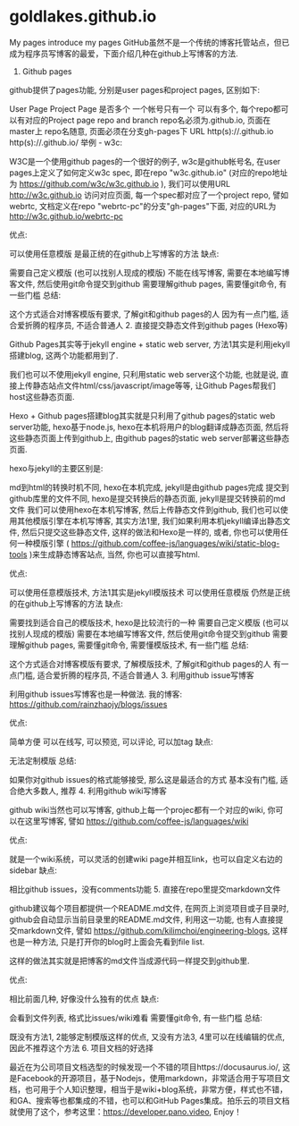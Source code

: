 # goldlakes.github.io
My pages
introduce my pages
GitHub虽然不是一个传统的博客托管站点，但已成为程序员写博客的最爱，下面介绍几种在github上写博客的方法.

1. Github pages

github提供了pages功能, 分别是user pages和project pages, 区别如下:

User Page	Project Page
是否多个	一个帐号只有一个	可以有多个, 每个repo都可以有对应的Project page
repo and branch	repo名必须为<username>.github.io, 页面在master上	repo名随意, 页面必须在分支gh-pages下
URL	http(s)://<username>.github.io	http(s)://<username>.github.io/<projectname>
举例 - w3c:

W3C是一个使用github pages的一个很好的例子, w3c是github帐号名, 在user pages上定义了如何定义w3c spec, 即在repo "w3c.github.io" (对应的repo地址为 https://github.com/w3c/w3c.github.io ), 我们可以使用URL http://w3c.github.io 访问对应页面, 每一个spec都对应了一个project repo, 譬如webrtc, 文档定义在repo "webrtc-pc"的分支"gh-pages"下面, 对应的URL为 http://w3c.github.io/webrtc-pc

优点:

可以使用任意模版
是最正统的在github上写博客的方法
缺点:

需要自己定义模版 (也可以找别人现成的模版)
不能在线写博客, 需要在本地编写博客文件, 然后使用git命令提交到github
需要理解github pages, 需要懂git命令, 有一些门槛
总结:

这个方式适合对博客模版有要求, 了解git和github pages的人
因为有一点门槛, 适合爱折腾的程序员, 不适合普通人
2. 直接提交静态文件到github pages (Hexo等)

Github Pages其实等于jekyll engine + static web server, 方法1其实是利用jekyll搭建blog, 这两个功能都用到了.

我们也可以不使用jekyll engine, 只利用static web server这个功能, 也就是说, 直接上传静态站点文件html/css/javascript/image等等, 让Github Pages帮我们host这些静态页面.

Hexo + Github pages搭建blog其实就是只利用了github pages的static web server功能, hexo基于node.js, hexo在本机将用户的blog翻译成静态页面, 然后将这些静态页面上传到github上, 由github pages的static web server部署这些静态页面.

hexo与jekyll的主要区别是:

md到html的转换时机不同, hexo在本机完成, jekyll是由github pages完成
提交到github库里的文件不同, hexo是提交转换后的静态页面, jekyll是提交转换前的md文件
我们可以使用hexo在本机写博客, 然后上传静态文件到github, 我们也可以使用其他模版引擎在本机写博客, 其实方法1里, 我们如果利用本机jekyll编译出静态文件, 然后只提交这些静态文件, 这样的做法和Hexo是一样的, 或者, 你也可以使用任何一种模版引擎 ( https://github.com/coffee-js/languages/wiki/static-blog-tools )来生成静态博客站点, 当然, 你也可以直接写html.

优点:

可以使用任意模版技术, 方法1其实是jekyll模版技术
可以使用任意模版
仍然是正统的在github上写博客的方法
缺点:

需要找到适合自己的模版技术, hexo是比较流行的一种
需要自己定义模版 (也可以找别人现成的模版)
需要在本地编写博客文件, 然后使用git命令提交到github
需要理解github pages, 需要懂git命令, 需要懂模版技术, 有一些门槛
总结:

这个方式适合对博客模版有要求, 了解模版技术, 了解git和github pages的人
有一点门槛, 适合爱折腾的程序员, 不适合普通人
3. 利用github issue写博客

利用github issues写博客也是一种做法. 我的博客: https://github.com/rainzhaojy/blogs/issues

优点:

简单方便
可以在线写, 可以预览, 可以评论, 可以加tag
缺点:

无法定制模版
总结:

如果你对github issues的格式能够接受, 那么这是最适合的方式
基本没有门槛, 适合绝大多数人, 推荐
4. 利用github wiki写博客

github wiki当然也可以写博客, github上每一个projec都有一个对应的wiki, 你可以在这里写博客, 譬如 https://github.com/coffee-js/languages/wiki

优点:

就是一个wiki系统，可以灵活的创建wiki page并相互link，也可以自定义右边的sidebar
缺点:

相比github issues，没有comments功能
5. 直接在repo里提交markdown文件

github建议每个项目都提供一个README.md文件, 在网页上浏览项目或子目录时, github会自动显示当前目录里的README.md文件, 利用这一功能, 也有人直接提交markdown文件, 譬如 https://github.com/kilimchoi/engineering-blogs, 这样也是一种方法, 只是打开你的blog时上面会先看到file list.

这样的做法其实就是把博客的md文件当成源代码一样提交到github里.

优点:

相比前面几种, 好像没什么独有的优点
缺点:

会看到文件列表, 格式比issues/wiki难看
需要懂git命令, 有一些门槛
总结:

既没有方法1, 2能够定制模版这样的优点, 又没有方法3, 4里可以在线编辑的优点, 因此不推荐这个方法
6. 项目文档的好选择

最近在为公司项目文档选型的时候发现一个不错的项目https://docusaurus.io/, 这是Facebook的开源项目，基于Nodejs，使用markdown，非常适合用于写项目文档，也可用于个人知识整理，相当于是wiki+blog系统，非常方便，样式也不错，和GA、搜索等也都集成的不错，也可以和GitHub Pages集成。拍乐云的项目文档就使用了这个，参考这里：https://developer.pano.video, Enjoy！
